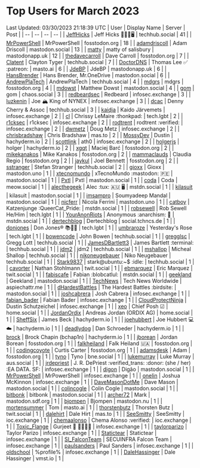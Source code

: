 # Top Users for March 2023
Last Updated: 03/30/2023 21:18:39 UTC
| User | Display Name | Server | Post |
| -- | -- | -- | -- |
| [JeffHicks](https://techhub.social/@JeffHicks) | Jeff Hicks 🐶🎼🍷🖥️ | techhub.social | 41 |
| [MrPowerShell](https://fosstodon.org/@MrPowerShell) | MrPowerShell | fosstodon.org | 18 |
| [adamdriscoll](https://mastodon.social/@adamdriscoll) | Adam Driscoll | mastodon.social | 13 |
| [matty](https://mastodonapp.uk/@matty) | matty of salisbury | mastodonapp.uk | 12 |
| [thedavecarroll](https://fosstodon.org/@thedavecarroll) | Dave Carroll | fosstodon.org | 7 |
| [Clatent](https://techhub.social/@Clatent) | Clayton Tyger | techhub.social | 7 |
| [DoctorDNS](https://masto.ai/@DoctorDNS) | Thomas Lee ✅ :patreon: | masto.ai | 6 |
| [JdeBP](https://mastodonapp.uk/@JdeBP) | JdeBP | mastodonapp.uk | 6 |
| [HansBrender](https://mastodon.social/@HansBrender) | Hans Brender, Mr.OneDrive | mastodon.social | 6 |
| [AndrewPlaTech](https://techhub.social/@AndrewPlaTech) | AndrewPlaTech | techhub.social | 4 |
| [mdgrs](https://fosstodon.org/@mdgrs) | mdgrs | fosstodon.org | 4 |
| [mdowst](https://mastodon.social/@mdowst) | Matthew Dowst | mastodon.social | 4 |
| [gom](https://chaos.social/@gom) | gom | chaos.social | 3 |
| [redbeardsec](https://infosec.exchange/@redbeardsec) | Redbeard | infosec.exchange | 3 |
| [luzkenin](https://infosec.exchange/@luzkenin) | Joe 🏔️ King of NYNEX | infosec.exchange | 3 |
| [dcac](https://techhub.social/@dcac) | Denny Cherry & Assoc | techhub.social | 3 |
| [kaidja](https://infosec.exchange/@kaidja) | Kaido Järvemets | infosec.exchange | 2 |
| [cl](https://tech.lgbt/@cl) | Chrissy LeMaire :thonkpad: | tech.lgbt | 2 |
| [r1cksec](https://infosec.exchange/@r1cksec) | r1cksec | infosec.exchange | 2 |
| [rodtrent](https://infosec.exchange/@rodtrent) | rodtrent :verified: | infosec.exchange | 2 |
| [dwmetz](https://infosec.exchange/@dwmetz) | Doug Metz | infosec.exchange | 2 |
| [chrisbradshaw](https://mas.to/@chrisbradshaw) | Chris Bradshaw | mas.to | 2 |
| [MossyDev](https://hachyderm.io/@MossyDev) | Dustin | hachyderm.io | 2 |
| [scottlink](https://infosec.exchange/@scottlink) | ath0 | infosec.exchange | 2 |
| [holgerjs](https://hachyderm.io/@holgerjs) | holger | hachyderm.io | 2 |
| [xgqt](https://fosstodon.org/@xgqt) | Maciej Barć | fosstodon.org | 2 |
| [mikekanakos](https://fosstodon.org/@mikekanakos) | Mike Kanakos | fosstodon.org | 2 |
| [mammaclauds](https://fosstodon.org/@mammaclauds) | Claudia Regio | fosstodon.org | 2 |
| [jaykul](https://fosstodon.org/@jaykul) | Joel Bennett | fosstodon.org | 2 |
| [sstranger](https://techhub.social/@sstranger) | Stefan Stranger | techhub.social | 2 |
| [gioxx](https://mastodon.uno/@gioxx) | Gioxx | mastodon.uno | 1 |
| [xtecnomundo](https://mastodon.social/@xtecnomundo) | xTecnoMundo :mastodon: 🇵🇪 | mastodon.social | 1 |
| [Pxtl](https://mastodon.social/@Pxtl) | Pxtl | mastodon.social | 1 |
| [coda](https://meow.social/@coda) | Coda | meow.social | 1 |
| [alecthegeek](https://mstdn.social/@alecthegeek) | Alec :tux: 🇦🇺 🖥️ | mstdn.social | 1 |
| [kilasuit](https://mastodon.social/@kilasuit) | kilasuit | mastodon.social | 1 |
| [imsampro](https://mastodon.social/@imsampro) | Soumyadeep Mandal | mastodon.social | 1 |
| [nicferr](https://mastodon.uno/@nicferr) | Nicola Ferrini | mastodon.uno | 1 |
| [catboy](https://mstdn.social/@catboy) | Katzenjunge :QueerCat_Pride:​ | mstdn.social | 1 |
| [robsewell](https://tech.lgbt/@robsewell) | Rob Sewell He/Him | tech.lgbt | 1 |
| [YourAnonRiots](https://mstdn.social/@YourAnonRiots) | Anonymous  :anarchism: 🏴 | mstdn.social | 1 |
| [dertechblog](https://social.tchncs.de/@dertechblog) | Dertechblog | social.tchncs.de | 1 |
| [donjones](https://tech.lgbt/@donjones) | Don Jones® 📚🏳️‍🌈 | tech.lgbt | 1 |
| [umbraroze](https://tech.lgbt/@umbraroze) | Yesterday's Rose | tech.lgbt | 1 |
| [bowencode](https://techhub.social/@bowencode) | John Bowen | techhub.social | 1 |
| [gregglsc](https://techhub.social/@gregglsc) | Gregg Lott | techhub.social | 1 |
| [JamesDBartlett3](https://techhub.social/@JamesDBartlett3) | James Bartlett :terminal: | techhub.social | 1 |
| [jdm2](https://techhub.social/@jdm2) | jdm2 | techhub.social | 1 |
| [mshallop](https://techhub.social/@mshallop) | Micheal Shallop | techhub.social | 1 |
| [nikoneugebauer](https://techhub.social/@nikoneugebauer) | Niko Neugebauer | techhub.social | 1 |
| [Stark9837](https://techhub.social/@Stark9837) | stark@ubuntu:~$ :idle: | techhub.social | 1 |
| [cavorter](https://twit.social/@cavorter) | Nathan Stohlmann | twit.social | 1 |
| [ebmarquez](https://twit.social/@ebmarquez) | Eric Marquez | twit.social | 1 |
| [fabiscafe](https://mstdn.social/@fabiscafe) | Fabian :blobcatlul: | mstdn.social | 1 |
| [geekland](https://mastodon.social/@geekland) | Geekland | mastodon.social | 1 |
| [TechNews](https://aspiechattr.me/@TechNews) | Tech News Worldwide | aspiechattr.me | 1 |
| [dHardestBattles](https://mastodon.social/@dHardestBattles) | The Hardest Battles :birdsite: | mastodon.social | 1 |
| [joshcabrera](https://infosec.exchange/@joshcabrera) | Josh Cabrera | infosec.exchange | 1 |
| [fabian_bader](https://infosec.exchange/@fabian_bader) | Fabian Bader | infosec.exchange | 1 |
| [CloudProtectNinja](https://infosec.exchange/@CloudProtectNinja) | Dustin Schutzeichel | infosec.exchange | 1 |
| [xeo](https://home.social/@xeo) | Chief Posh ☑ | home.social | 1 |
| [JordanOrdix](https://home.social/@JordanOrdix) | Andreas Jordan (ORDIX AG) | home.social | 1 |
| [SheffSix](https://hachyderm.io/@SheffSix) | James Beck | hachyderm.io | 1 |
| [joehubbert](https://hachyderm.io/@joehubbert) | Joe Hubbert 💻☁️ | hachyderm.io | 1 |
| [deadlydog](https://hachyderm.io/@deadlydog) | Dan Schroeder | hachyderm.io | 1 |
| [brock](https://hachyderm.io/@brock) | Brock Chapin (bchap1n) | hachyderm.io | 1 |
| [jborean](https://fosstodon.org/@jborean) | Jordan Borean | fosstodon.org | 1 |
| [falkheiland](https://fosstodon.org/@falkheiland) | Falk Heiland 🇺🇦 | fosstodon.org | 1 |
| [codingcoyote](https://fosstodon.org/@codingcoyote) | Curtis Carter | fosstodon.org | 1 |
| [adamsdesk](https://fosstodon.org/@adamsdesk) | Adam | fosstodon.org | 1 |
| [tyno](https://bne.social/@tyno) | Tyno | bne.social | 1 |
| [lukemurray](https://aus.social/@lukemurray) | Luke Murray | aus.social | 1 |
| [jrdepriest](https://infosec.exchange/@jrdepriest) | J. R. DePriest :verified_trans: :donor: (she / her) :EA DATA. SF: | infosec.exchange | 1 |
| [digon](https://mastodon.social/@digon) | Digão | mastodon.social | 1 |
| [MrPowerShell](https://infosec.exchange/@MrPowerShell) | MrPowerShell | infosec.exchange | 1 |
| [onelin](https://infosec.exchange/@onelin) | Joshua McKinnon | infosec.exchange | 1 |
| [DaveMasonDotMe](https://mastodon.social/@DaveMasonDotMe) | Dave Mason | mastodon.social | 1 |
| [colincogle](https://mastodon.social/@colincogle) | Colin Cogle | mastodon.social | 1 |
| [bitbonk](https://mastodon.social/@bitbonk) | bitbonk | mastodon.social | 1 |
| [archer72](https://mastodon.sdf.org/@archer72) | Mark | mastodon.sdf.org | 1 |
| [bjompen](https://mastodon.nu/@bjompen) | Bjompen | mastodon.nu | 1 |
| [mortensummer](https://masto.ai/@mortensummer) | Tom | masto.ai | 1 |
| [thorstenbutz](https://twit.social/@thorstenbutz) | Thorsten Butz | twit.social | 1 |
| [dalehirt](https://mas.to/@dalehirt) | Dale Hirt | mas.to | 1 |
| [SeeSmitty](https://ioc.exchange/@SeeSmitty) | SeeSmitty | ioc.exchange | 1 |
| [chemaalonso](https://ioc.exchange/@chemaalonso) | Chema Alonso :verified: | ioc.exchange | 1 |
| [Toxic_Flange](https://infosec.exchange/@Toxic_Flange) | Gurjeet 🍆 🍁🐱‍💻💩 | infosec.exchange | 1 |
| [taylorparizo](https://infosec.exchange/@taylorparizo) | Taylor Parizo | infosec.exchange | 1 |
| [Statictear](https://infosec.exchange/@Statictear) | Statictear | infosec.exchange | 1 |
| [SI_FalconTeam](https://infosec.exchange/@SI_FalconTeam) | SECUINFRA Falcon Team | infosec.exchange | 1 |
| [paulsanders](https://infosec.exchange/@paulsanders) | Paul Sanders | infosec.exchange | 1 |
| [oldschool](https://infosec.exchange/@oldschool) | %profile% | infosec.exchange | 1 |
| [DaleHassinger](https://vmst.io/@DaleHassinger) | Dale Hassinger | vmst.io | 1 |
